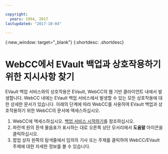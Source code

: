 ```yaml
---

copyright:
  years: 1994, 2017
lastupdated: "2017-10-04"

---
```

{:new_window: target="_blank"}
{:shortdesc: .shortdesc}

# WebCC에서 EVault 백업과 상호작용하기 위한 지시사항 찾기

EVault 백업 서비스와의 상호작용은 EVault, WebCC의 웹 기반 클라이언트 내에서 발생합니다. WebCC 내에는 EVault 백업 서비스에서 발생할 수 있는 모든 상호작용에 대한 상세한 문서가 있습니다. 아래의 단계에 따라 WebCC를 사용하여 EVault 백업과 상호작용하기 위한 WebCC의 문서에 액세스하십시오. 

1. WebCC에 액세스하십시오. [백업 서비스 시작하기](/docs/infrastructure/Backup/index.html)를 참조하십시오. 
2. 파란색 원의 흰색 물음표가 표시하는 대로 오른쪽 상단 모서리에서 **도움말** 아이콘을 클릭하십시오. 
3. 팝업 상자 왼쪽의 탐색줄에서 임의의 기사 또는 주제를 클릭하여 WebCC/EVault 주제에 대한 자세한 정보를 볼 수 있습니다. 

